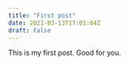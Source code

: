 ```yaml
---
title: "First post"
date: 2021-03-13T17:01:04Z
draft: False
---
```

This is my first post. Good for you.

